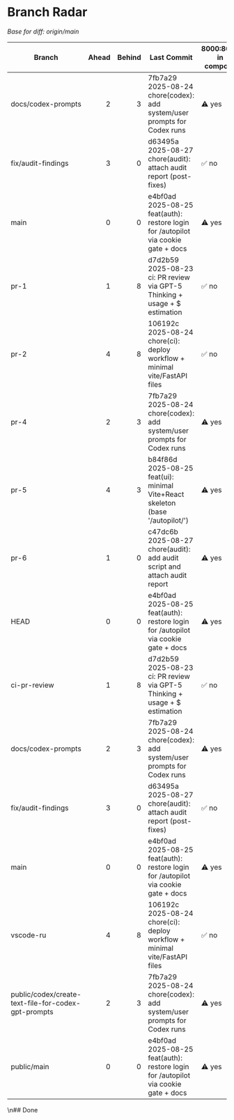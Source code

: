 # Branch Radar
_Base for diff: origin/main_

| Branch | Ahead | Behind | Last Commit | 8000:8000 in compose | override 127.0.0.1:18000 | Dockerfile USER non-root | /livez+/readyz | Security docs | CI workflow |
|---|---:|---:|---|---|---|---|---|---|---|
| docs/codex-prompts | 2 | 3 | 7fb7a29 2025-08-24 chore(codex): add system/user prompts for Codex runs | ⚠️ yes | — | ❌ no | ❌❌ | ❌ | ✅ |
| fix/audit-findings | 3 | 0 | d63495a 2025-08-27 chore(audit): attach audit report (post-fixes) | ✅ no | ✅ yes | ✅ yes | ✅✅ | ✅ | ✅ |
| main | 0 | 0 | e4bf0ad 2025-08-25 feat(auth): restore login for /autopilot via cookie gate + docs | ⚠️ yes | — | ❌ no | ❌❌ | ❌ | ✅ |
| pr-1 | 1 | 8 | d7d2b59 2025-08-23 ci: PR review via GPT-5 Thinking + usage + $ estimation | ✅ no | — | ❌ no | ❌❌ | ❌ | ✅ |
| pr-2 | 4 | 8 | 106192c 2025-08-24 chore(ci): deploy workflow + minimal vite/FastAPI files | ✅ no | — | ❌ no | ❌❌ | ❌ | ✅ |
| pr-4 | 2 | 3 | 7fb7a29 2025-08-24 chore(codex): add system/user prompts for Codex runs | ⚠️ yes | — | ❌ no | ❌❌ | ❌ | ✅ |
| pr-5 | 4 | 3 | b84f86d 2025-08-25 feat(ui): minimal Vite+React skeleton (base '/autopilot/') | ⚠️ yes | — | ❌ no | ❌❌ | ❌ | ✅ |
| pr-6 | 1 | 0 | c47dc6b 2025-08-27 chore(audit): add audit script and attach audit report | ⚠️ yes | — | ❌ no | ❌❌ | ❌ | ✅ |
| HEAD | 0 | 0 | e4bf0ad 2025-08-25 feat(auth): restore login for /autopilot via cookie gate + docs | ⚠️ yes | — | ❌ no | ❌❌ | ❌ | ✅ |
| ci-pr-review | 1 | 8 | d7d2b59 2025-08-23 ci: PR review via GPT-5 Thinking + usage + $ estimation | ✅ no | — | ❌ no | ❌❌ | ❌ | ✅ |
| docs/codex-prompts | 2 | 3 | 7fb7a29 2025-08-24 chore(codex): add system/user prompts for Codex runs | ⚠️ yes | — | ❌ no | ❌❌ | ❌ | ✅ |
| fix/audit-findings | 3 | 0 | d63495a 2025-08-27 chore(audit): attach audit report (post-fixes) | ✅ no | ✅ yes | ✅ yes | ✅✅ | ✅ | ✅ |
| main | 0 | 0 | e4bf0ad 2025-08-25 feat(auth): restore login for /autopilot via cookie gate + docs | ⚠️ yes | — | ❌ no | ❌❌ | ❌ | ✅ |
| vscode-ru | 4 | 8 | 106192c 2025-08-24 chore(ci): deploy workflow + minimal vite/FastAPI files | ✅ no | — | ❌ no | ❌❌ | ❌ | ✅ |
| public/codex/create-text-file-for-codex-gpt-prompts | 2 | 3 | 7fb7a29 2025-08-24 chore(codex): add system/user prompts for Codex runs | ⚠️ yes | — | ❌ no | ❌❌ | ❌ | ✅ |
| public/main | 0 | 0 | e4bf0ad 2025-08-25 feat(auth): restore login for /autopilot via cookie gate + docs | ⚠️ yes | — | ❌ no | ❌❌ | ❌ | ✅ |
\n## Done

